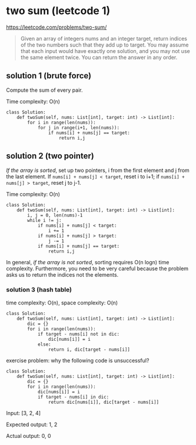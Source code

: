 # two sum (leetcode 1)

https://leetcode.com/problems/two-sum/

> Given an array of integers nums and an integer target, return indices of the two numbers such that they add up to target.
> You may assume that each input would have exactly one solution, and you may not use the same element twice.
> You can return the answer in any order.

## solution 1 (brute force)

Compute the sum of every pair. 

Time complexity: O(n)

```
class Solution:
    def twoSum(self, nums: List[int], target: int) -> List[int]:
        for i in range(len(nums)):
            for j in range(i+1, len(nums)):
                if nums[i] + nums[j] == target:
                    return i,j
```

## solution 2 (two pointer)

*If the array is sorted*, set up two pointers, i from the first element and j from the last element. If `nums[i] + nums[j] < target`, reset i to i+1; 
if `nums[i] + nums[j] > target`, reset j to j-1.

Time complexity: O(n)

```
class Solution:
    def twoSum(self, nums: List[int], target: int) -> List[int]:
        i, j = 0, len(nums)-1
        while i != j:
            if nums[i] + nums[j] < target:
                i += 1
            if nums[i] + nums[j] > target:
                j -= 1
            if nums[i] + nums[j] == target:
                return i,j
```

In general, *if the array is not sorted*, sorting requires O(n logn) time complexity. Furthermore, you need to be very careful 
because the problem asks us to return the indices not the elements.  

### solution 3 (hash table)

time complexity: O(n), space complexity: O(n)

```
class Solution:
    def twoSum(self, nums: List[int], target: int) -> List[int]:
        dic = {}
        for i in range(len(nums)):
            if target - nums[i] not in dic:
                dic[nums[i]] = i
            else: 
                return i, dic[target - nums[i]]
```

exercise problem: why the following code is unsuccessful?
```
class Solution:
    def twoSum(self, nums: List[int], target: int) -> List[int]:
        dic = {}
        for i in range(len(nums)):
            dic[nums[i]] = i
            if target - nums[i] in dic:
                return dic[nums[i]], dic[target - nums[i]]
```

Input: [3, 2, 4]

Expected output: 1, 2

Actual output: 0, 0

